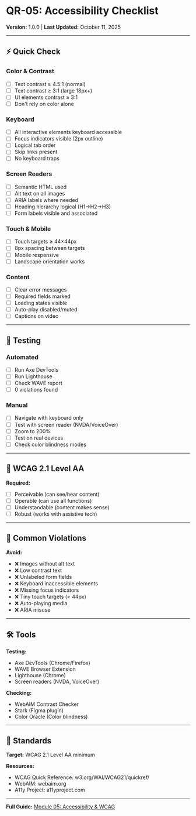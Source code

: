 # QR-05: Accessibility Checklist

**Version:** 1.0.0 | **Last Updated:** October 11, 2025

---

## ⚡ Quick Check

### Color & Contrast

- [ ] Text contrast ≥ 4.5:1 (normal)
- [ ] Text contrast ≥ 3:1 (large 18px+)
- [ ] UI elements contrast ≥ 3:1
- [ ] Don't rely on color alone

### Keyboard

- [ ] All interactive elements keyboard accessible
- [ ] Focus indicators visible (2px outline)
- [ ] Logical tab order
- [ ] Skip links present
- [ ] No keyboard traps

### Screen Readers

- [ ] Semantic HTML used
- [ ] Alt text on all images
- [ ] ARIA labels where needed
- [ ] Heading hierarchy logical (H1→H2→H3)
- [ ] Form labels visible and associated

### Touch & Mobile

- [ ] Touch targets ≥ 44×44px
- [ ] 8px spacing between targets
- [ ] Mobile responsive
- [ ] Landscape orientation works

### Content

- [ ] Clear error messages
- [ ] Required fields marked
- [ ] Loading states visible
- [ ] Auto-play disabled/muted
- [ ] Captions on video

---

## 🧪 Testing

### Automated

- [ ] Run Axe DevTools
- [ ] Run Lighthouse
- [ ] Check WAVE report
- [ ] 0 violations found

### Manual

- [ ] Navigate with keyboard only
- [ ] Test with screen reader (NVDA/VoiceOver)
- [ ] Zoom to 200%
- [ ] Test on real devices
- [ ] Check color blindness modes

---

## 🎯 WCAG 2.1 Level AA

**Required:**

- [ ] Perceivable (can see/hear content)
- [ ] Operable (can use all functions)
- [ ] Understandable (content makes sense)
- [ ] Robust (works with assistive tech)

---

## 🚨 Common Violations

**Avoid:**

- ❌ Images without alt text
- ❌ Low contrast text
- ❌ Unlabeled form fields
- ❌ Keyboard inaccessible elements
- ❌ Missing focus indicators
- ❌ Tiny touch targets (< 44px)
- ❌ Auto-playing media
- ❌ ARIA misuse

---

## 🛠️ Tools

**Testing:**

- Axe DevTools (Chrome/Firefox)
- WAVE Browser Extension
- Lighthouse (Chrome)
- Screen readers (NVDA, VoiceOver)

**Checking:**

- WebAIM Contrast Checker
- Stark (Figma plugin)
- Color Oracle (Color blindness)

---

## 📖 Standards

**Target:** WCAG 2.1 Level AA minimum

**Resources:**

- WCAG Quick Reference: w3.org/WAI/WCAG21/quickref/
- WebAIM: webaim.org
- A11y Project: a11yproject.com

---

**Full Guide:** [Module 05: Accessibility & WCAG](../modules/05-accessibility-wcag.md)



